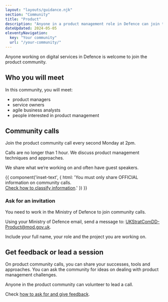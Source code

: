 ```yaml
---
layout: "layouts/guidance.njk"
section: "Community"
title: "Product"
description: "Anyone in a product management role in Defence can join the community. Find out how to get involved."
dateUpdated: 2024-05-05
eleventyNavigation:
  key: "Your community"
  url: "/your-community/"
---
```


Anyone working on digital services in Defence is welcome to join the product community.

## Who you will meet

In this community, you will meet:

- product managers
- service owners
- agile business analysts
- people interested in product management

## Community calls

Join the product community call every second Monday at 2pm.

Calls are no longer than 1 hour. We discuss product management techniques and approaches. 

We share what we’re working on and often have guest speakers.

{{ component('inset-text', {
  html: 'You must only share OFFICIAL information on community calls.<br><a href="/security-classifications/">Check how to classify information</a>.'
}) }}

### Ask for an invitation

You need to work in the Ministry of Defence to join community calls. 

Using your Ministry of Defence email, send a message to: [UKStratComDD-Product@mod.gov.uk](mailto:UKStratComDD-Product@mod.gov.uk?subject=Join%2productUCD%20community%20calls). 

Include your full name, your role and the project you are working on.

## Get feedback or lead a session

On product community calls, you can share your successes, tools and approaches. You can ask the community for ideas on dealing with product management challenges. 

Anyone in the product community can volunteer to lead a call.    

Check [how to ask for and give feedback](/your-community/ask-for-and-give-feedback).


